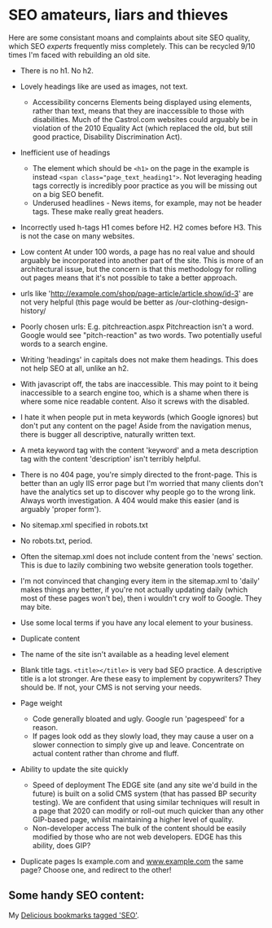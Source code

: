 # SEO amateurs, liars and thieves

Here are some consistant moans and complaints about site SEO quality, which SEO _experts_ frequently miss completely. This can be recycled 9/10 times I'm faced with rebuilding an old site.

* There is no h1. No h2.

* Lovely headings like are used as images, not text.
	* Accessibility concerns
		Elements being displayed using elements, rather than text, means that they are inaccessible to those with disabilities. Much of the Castrol.com websites could arguably be in violation of the 2010 Equality Act (which replaced the old, but still good practice, Disability Discrimination Act).

* Inefficient use of headings
	* The element which should be `<h1>` on the page in the example is instead `<span class="page_text_heading1">`. Not leveraging heading tags correctly is incredibly poor practice as you will be missing out on a big SEO benefit.
	* Underused headlines - News items, for example, may not be header tags. These make really great headers.

* Incorrectly used h-tags
	H1 comes before H2. H2 comes before H3. This is not the case on many websites.

* Low content
	At under 100 words, a page has no real value and should arguably be incorporated into another part of the site. This is more of an architectural issue, but the concern is that this methodology for rolling out pages means that it's not possible to take a better approach.

* urls like 'http://example.com/shop/page-article/article.show/id-3' are not very helpful (this page would be better as /our-clothing-design-history/

* Poorly chosen urls: E.g. pitchreaction.aspx
	Pitchreaction isn't a word. Google would see "pitch-reaction" as two words. Two potentially useful words to a search engine.

* Writing 'headings' in capitals does not make them headings. This does not help SEO at all, unlike an h2.

* With javascript off, the tabs are inaccessible. This may point to it being inaccessible to a search engine too, which is a shame when there is where some nice readable content. Also it screws with the disabled.

* I hate it when people put in meta keywords (which Google ignores) but don't put any content on the page! Aside from the navigation menus, there is bugger all descriptive, naturally written text.

* A meta keyword tag with the content 'keyword' and a meta description tag with the content 'description' isn't terribly helpful.

* There is no 404 page, you're simply directed to the front-page. This is better than an ugly IIS error page but I'm worried that many clients don't have the analytics set up to discover why people go to the wrong link. Always worth investigation. A 404 would make this easier (and is arguably 'proper form').

* No sitemap.xml specified in robots.txt

* No robots.txt, period.

* Often the sitemap.xml does not include content from the 'news' section. This is due to lazily combining two website generation tools together.

* I'm not convinced that changing every item in the sitemap.xml to 'daily' makes things any better, if you're not actually updating daily (which most of these pages won't be), then i wouldn't cry wolf to Google. They may bite.

* Use some local terms if you have any local element to your business.

* Duplicate content

* The name of the site isn't available as a heading level element

* Blank title tags.
	`<title></title>` is very bad SEO practice. A descriptive title is a lot stronger. Are these easy to implement by copywriters? They should be. If not, your CMS is not serving your needs.

* Page weight
	* Code generally bloated and ugly. Google run 'pagespeed' for a reason.
	* If pages look odd as they slowly load, they may cause a user on a slower connection to simply give up and leave. Concentrate on actual content rather than chrome and fluff.

* Ability to update the site quickly
	* Speed of deployment
		The EDGE site (and any site we'd build in the future) is built on a solid CMS system (that has passed BP security testing). We are confident that using similar techniques will result in a page that 2020 can modify or roll-out much quicker than any other GIP-based page, whilst maintaining a higher level of quality.
	* Non-developer access
		The bulk of the content should be easily modified by those who are not web developers. EDGE has this ability, does GIP?

* Duplicate pages
	Is example.com and www.example.com the same page? Choose one, and redirect to the other!

## Some handy SEO content:

My [Delicious bookmarks tagged 'SEO'](http://delicious.com/devolute/seo).

